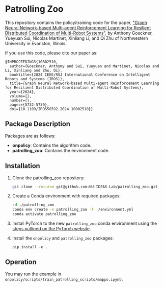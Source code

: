 # Patrolling Zoo

This repository contains the policy/training code for the paper, ["Graph Neural Network-based Multi-agent Reinforcement Learning for Resilient Distributed Coordination of Multi-Robot Systems"](https://doi.org/10.1109/IROS58592.2024.10802510), by Anthony Goeckner, Yueyuan Sui, Nicolas Martinet, Xinliang Li, and Qi Zhu of Northwestern University in Evanston, Illinois.

If you use this code, please cite our paper as:
```
@INPROCEEDINGS{10802510,
  author={Goeckner, Anthony and Sui, Yueyuan and Martinet, Nicolas and Li, Xinliang and Zhu, Qi},
  booktitle={2024 IEEE/RSJ International Conference on Intelligent Robots and Systems (IROS)}, 
  title={Graph Neural Network-based Multi-agent Reinforcement Learning for Resilient Distributed Coordination of Multi-Robot Systems}, 
  year={2024},
  volume={},
  number={},
  pages={5732-5739},
  doi={10.1109/IROS58592.2024.10802510}}
```


## Package Description
Packages are as follows:

 * **onpolicy**: Contains the algorithm code.
 * **patrolling_zoo**: Contains the environment code.

## Installation

 1) Clone the patrolling_zoo repository:
    ```bash
    git clone --recurse git@github.com:NU-IDEAS-Lab/patrolling_zoo.git
    ```

 2) Create a Conda environment with required packages:
    ```bash
    cd ./patrolling_zoo
    conda env create -n patrolling_zoo -f ./environment.yml
    conda activate patrolling_zoo
    ```

 3) Install PyTorch to the new `patrolling_zoo` conda environment using the [steps outlined on the PyTorch website](https://pytorch.org/get-started/locally/).

 4) Install the `onpolicy` and `patrolling_zoo` packages:
    ```
    pip install -e .
    ```

## Operation

You may run the example in `onpolicy/scripts/train_patrolling_scripts/mappo.ipynb`.
